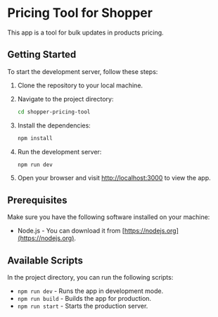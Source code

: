 # Pricing Tool for Shopper

This app is a tool for bulk updates in products pricing.

## Getting Started

To start the development server, follow these steps:

1. Clone the repository to your local machine.

2. Navigate to the project directory:

   ```bash
   cd shopper-pricing-tool
   ```

3. Install the dependencies:

   ```bash
   npm install
   ```

4. Run the development server:

   ```bash
   npm run dev
   ```

5. Open your browser and visit [http://localhost:3000](http://localhost:3000) to view the app.

## Prerequisites

Make sure you have the following software installed on your machine:

- Node.js - You can download it from [https://nodejs.org](https://nodejs.org).

## Available Scripts

In the project directory, you can run the following scripts:

- `npm run dev` - Runs the app in development mode.
- `npm run build` - Builds the app for production.
- `npm run start` - Starts the production server.
